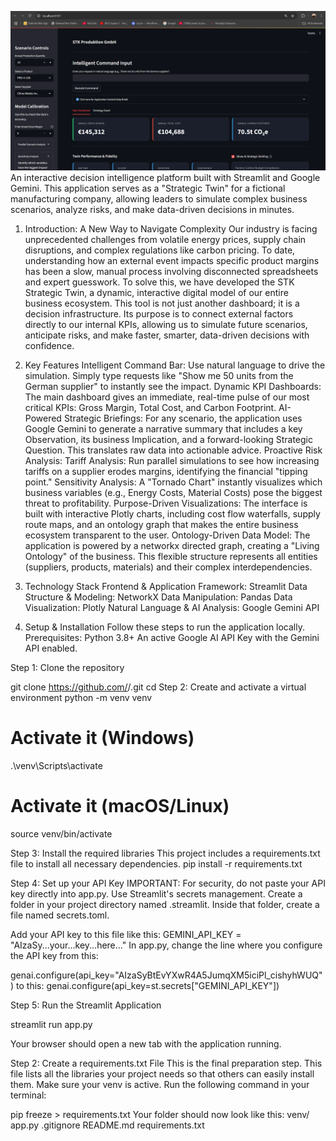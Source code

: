 ![Application Screenshot](assets/screenshot.png)
An interactive decision intelligence platform built with Streamlit and Google Gemini. This application serves as a "Strategic Twin" for a fictional manufacturing company, allowing leaders to simulate complex business scenarios, analyze risks, and make data-driven decisions in minutes.

1. Introduction: A New Way to Navigate Complexity
Our industry is facing unprecedented challenges from volatile energy prices, supply chain disruptions, and complex regulations like carbon pricing. To date, understanding how an external event impacts specific product margins has been a slow, manual process involving disconnected spreadsheets and expert guesswork.
To solve this, we have developed the STK Strategic Twin, a dynamic, interactive digital model of our entire business ecosystem. This tool is not just another dashboard; it is a decision infrastructure. Its purpose is to connect external factors directly to our internal KPIs, allowing us to simulate future scenarios, anticipate risks, and make faster, smarter, data-driven decisions with confidence.

2. Key Features
Intelligent Command Bar: Use natural language to drive the simulation. Simply type requests like "Show me 50 units from the German supplier" to instantly see the impact.
Dynamic KPI Dashboards: The main dashboard gives an immediate, real-time pulse of our most critical KPIs: Gross Margin, Total Cost, and Carbon Footprint.
AI-Powered Strategic Briefings: For any scenario, the application uses Google Gemini to generate a narrative summary that includes a key Observation, its business Implication, and a forward-looking Strategic Question. This translates raw data into actionable advice.
Proactive Risk Analysis:
Tariff Analysis: Run parallel simulations to see how increasing tariffs on a supplier erodes margins, identifying the financial "tipping point."
Sensitivity Analysis: A "Tornado Chart" instantly visualizes which business variables (e.g., Energy Costs, Material Costs) pose the biggest threat to profitability.
Purpose-Driven Visualizations: The interface is built with interactive Plotly charts, including cost flow waterfalls, supply route maps, and an ontology graph that makes the entire business ecosystem transparent to the user.
Ontology-Driven Data Model: The application is powered by a networkx directed graph, creating a "Living Ontology" of the business. This flexible structure represents all entities (suppliers, products, materials) and their complex interdependencies.

3. Technology Stack
Frontend & Application Framework: Streamlit
Data Structure & Modeling: NetworkX
Data Manipulation: Pandas
Data Visualization: Plotly
Natural Language & AI Analysis: Google Gemini API

4. Setup & Installation
Follow these steps to run the application locally.
Prerequisites:
Python 3.8+
An active Google AI API Key with the Gemini API enabled.

Step 1: Clone the repository

git clone https://github.com/<Your-GitHub-Username>/<Your-Repository-Name>.git
cd <Your-Repository-Name>
Step 2: Create and activate a virtual environment
python -m venv venv

# Activate it (Windows)
.\venv\Scripts\activate

# Activate it (macOS/Linux)
source venv/bin/activate

Step 3: Install the required libraries
This project includes a requirements.txt file to install all necessary dependencies.
pip install -r requirements.txt

Step 4: Set up your API Key
IMPORTANT: For security, do not paste your API key directly into app.py. Use Streamlit's secrets management.
Create a folder in your project directory named .streamlit.
Inside that folder, create a file named secrets.toml.

Add your API key to this file like this:
GEMINI_API_KEY = "AIzaSy...your...key...here..."
In app.py, change the line where you configure the API key from this:

genai.configure(api_key="AIzaSyBtEvYXwR4A5JumqXM5iciPl_cishyhWUQ")
to this:
genai.configure(api_key=st.secrets["GEMINI_API_KEY"])

Step 5: Run the Streamlit Application

streamlit run app.py

Your browser should open a new tab with the application running.

Step 2: Create a requirements.txt File
This is the final preparation step. This file lists all the libraries your project needs so that others can easily install them.
Make sure your venv is active.
Run the following command in your terminal:

pip freeze > requirements.txt
Your folder should now look like this:
venv/
app.py
.gitignore
README.md
requirements.txt
